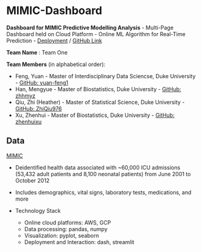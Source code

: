 # MIMIC-Dashboard

**Dashboard for MIMIC Predictive Modelling Analysis**
    - Multi-Page Dashboard held on Cloud Platform
    - Online ML Algorithm for Real-Time Prediction
    - [Deployment](https://bios823-mimic-dashboard.ue.r.appspot.com/) / [GitHub Link](https://github.com/biostats823-final-project/MIMIC-Dashboard)

**Team Name** : Team One

**Team Members** (in alphabetical order):

- Feng, Yuan - Master of Interdisciplinary Data Sciencse, Duke University - [GitHub: yuan-feng1](https://github.com/yuan-feng1)
- Han, Mengyue - Master of Biostatistics, Duke University - [GitHub: zhhmyz](https://github.com/zhhmyz)
- Qiu, Zhi (Heather) - Master of Statistical Science, Duke University - [GitHub: ZhiQiu976](https://github.com/ZhiQiu976)
- Xu, Zhenhui - Master of Biostatistics, Duke University - [GitHub: zhenhuixu](https://github.com/zhenhuixu)

## Data

[MIMIC](https://mimic.physionet.org)
- Deidentified health data associated with ~60,000 ICU admissions (53,432 adult patients and 8,100 neonatal patients) from June 2001 to October 2012
- Includes demographics, vital signs, laboratory tests, medications, and more


- Technology Stack

    - Online cloud platforms: AWS, GCP
    - Data processing: pandas, numpy 
    - Visualization: pyplot, seaborn
    - Deployment and Interaction: dash, streamlit
